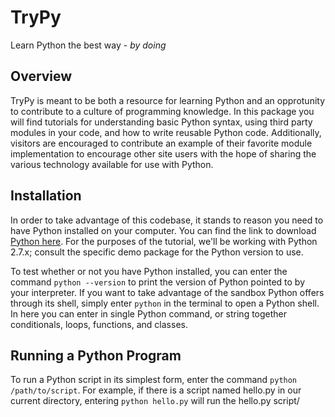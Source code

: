 # TryPy
Learn Python the best way - *by doing*

## Overview
TryPy is meant to be both a resource for learning Python and an opprotunity to contribute to a culture of programming knowledge. 
In this package you will find tutorials for understanding basic Python syntax, using third party modules in your code, and how
to write reusable Python code. Additionally, visitors are encouraged to contribute an example of their favorite module implementation
to encourage other site users with the hope of sharing the various technology available for use with Python.

## Installation
In order to take advantage of this codebase, it stands to reason you need to have Python installed on your computer. You can find the link to download [Python here](https://www.python.org/downloads/). For the purposes of the tutorial, we'll be working with Python 2.7.x; consult the specific demo package for the Python version to use.

To test whether or not you have Python installed, you can enter the command `python --version` to print the version of Python pointed to by your interpreter. If you want to take advantage of the sandbox Python offers through its shell, simply enter `python` in the terminal to open a Python shell. In here you can enter in single Python command, or string together conditionals, loops, functions, and classes. 

## Running a Python Program
To run a Python script in its simplest form, enter the command `python /path/to/script`. For example, if there is a script named hello.py in our current directory, entering `python hello.py` will run the hello.py script/
